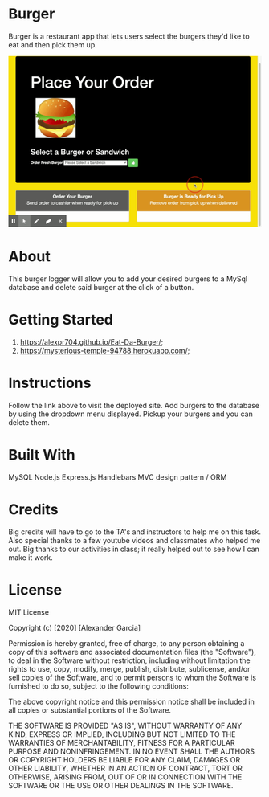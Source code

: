 # Burger
Burger is a restaurant app that lets users select the burgers they'd like to eat and then pick them up.

![screenshot of the code](gif.gif)


# About
This burger logger will allow you to add your desired burgers to a MySql database and delete said burger at the click of a button.

# Getting Started
1. https://alexpr704.github.io/Eat-Da-Burger/;
2. https://mysterious-temple-94788.herokuapp.com/;

# Instructions
Follow the link above to visit the deployed site.
Add burgers to the database by using the dropdown menu displayed.
Pickup your burgers and you can delete them.


# Built With
MySQL
Node.js
Express.js
Handlebars
MVC design pattern / ORM

# Credits
Big credits will have to go to the TA's and instructors to help me on this task. Also special thanks to a few youtube videos and classmates who helped me out. Big thanks to our activities in class; it really helped out to see how I can make it work.

# License
MIT License

Copyright (c) [2020] [Alexander Garcia]

Permission is hereby granted, free of charge, to any person obtaining a copy of this software and associated documentation files (the "Software"), to deal in the Software without restriction, including without limitation the rights to use, copy, modify, merge, publish, distribute, sublicense, and/or sell copies of the Software, and to permit persons to whom the Software is furnished to do so, subject to the following conditions:

The above copyright notice and this permission notice shall be included in all copies or substantial portions of the Software.

THE SOFTWARE IS PROVIDED "AS IS", WITHOUT WARRANTY OF ANY KIND, EXPRESS OR IMPLIED, INCLUDING BUT NOT LIMITED TO THE WARRANTIES OF MERCHANTABILITY, FITNESS FOR A PARTICULAR PURPOSE AND NONINFRINGEMENT. IN NO EVENT SHALL THE AUTHORS OR COPYRIGHT HOLDERS BE LIABLE FOR ANY CLAIM, DAMAGES OR OTHER LIABILITY, WHETHER IN AN ACTION OF CONTRACT, TORT OR OTHERWISE, ARISING FROM, OUT OF OR IN CONNECTION WITH THE SOFTWARE OR THE USE OR OTHER DEALINGS IN THE SOFTWARE.